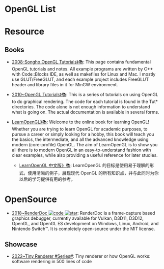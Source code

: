 # OpenGL List

# Resource

## Books

- [2008-Songho OpenGL Tutorials》📚](http://www.songho.ca/opengl/index.html): This page contains fundamental OpenGL tutorials and notes. All example programs are written by C++ with Code::Blocks IDE, as well as makefiles for Linux and Mac. I mostly use GLUT/FreeGLUT, and each example project includes FreeGLUT header and library files in it for MinGW environment.

- [2010~OpenGL Tutorials》📚](https://github.com/paroj/gltut): This is a series of tutorials on using OpenGL to do graphical rendering. The code for each tutorial is found in the Tut\* directories. The code alone is not enough information to understand what is going on. The actual documentation is available in several forms.

- [LearnOpenGL》📚](https://github.com/JoeyDeVries/LearnOpenGL): Welcome to the online book for learning OpenGL! Whether you are trying to learn OpenGL for academic purposes, to pursue a career or simply looking for a hobby, this book will teach you the basics, the intermediate, and all the advanced knowledge using modern (core-profile) OpenGL. The aim of LearnOpenGL is to show you all there is to modern OpenGL in an easy-to-understand fashion with clear examples, while also providing a useful reference for later studies.

  - [LearnOpenGL 中文版》📚](https://learnopengl-cn.github.io/): LearnOpenGL 的目标是使用易于理解的形式，使用清晰的例子，展现现代 OpenGL 的所有知识点，并与此同时为你以后的学习提供有用的参考。

# OpenSource

- [2018~RenderDoc ![code](https://ng-tech.icu/assets/code.svg) ![star](https://img.shields.io/github/stars/baldurk/renderdoc)](https://github.com/baldurk/renderdoc): RenderDoc is a frame-capture based graphics debugger, currently available for Vulkan, D3D11, D3D12, OpenGL, and OpenGL ES development on Windows, Linux, Android, and Nintendo Switch™. It is completely open-source under the MIT license.

## Showcase

- [2022~Tiny Renderer #Series#](https://github.com/ssloy/tinyrenderer/wiki): Tiny renderer or how OpenGL works: software rendering in 500 lines of code
